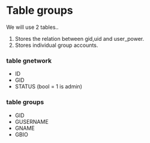 # Table groups

We will use 2 tables..

1. Stores the relation between gid,uid and user_power.
2. Stores individual group accounts.


### table gnetwork

* ID
* GID
* STATUS (bool = 1 is admin)


### table groups

* GID
* GUSERNAME
* GNAME
* GBIO